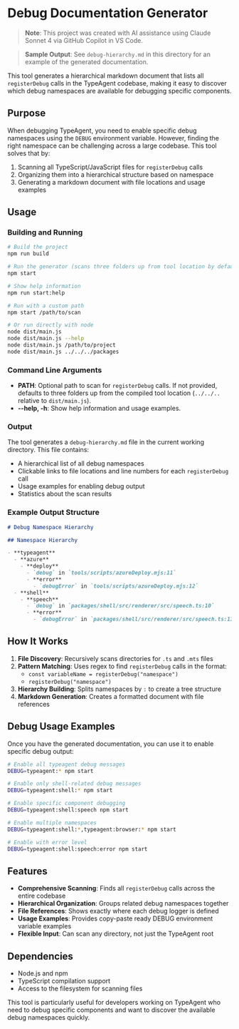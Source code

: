 # Debug Documentation Generator

> **Note**: This project was created with AI assistance using Claude Sonnet 4 via GitHub Copilot in VS Code.

> **Sample Output**: See `debug-hierarchy.md` in this directory for an example of the generated documentation.

This tool generates a hierarchical markdown document that lists all `registerDebug` calls in the TypeAgent codebase, making it easy to discover which debug namespaces are available for debugging specific components.

## Purpose

When debugging TypeAgent, you need to enable specific debug namespaces using the `DEBUG` environment variable. However, finding the right namespace can be challenging across a large codebase. This tool solves that by:

1. Scanning all TypeScript/JavaScript files for `registerDebug` calls
2. Organizing them into a hierarchical structure based on namespace
3. Generating a markdown document with file locations and usage examples

## Usage

### Building and Running

```bash
# Build the project
npm run build

# Run the generator (scans three folders up from tool location by default)
npm start

# Show help information
npm run start:help

# Run with a custom path
npm start /path/to/scan

# Or run directly with node
node dist/main.js
node dist/main.js --help
node dist/main.js /path/to/project
node dist/main.js ../../../packages
```

### Command Line Arguments

- **PATH**: Optional path to scan for `registerDebug` calls. If not provided, defaults to three folders up from the compiled tool location (`../../..` relative to `dist/main.js`).
- **--help, -h**: Show help information and usage examples.

### Output

The tool generates a `debug-hierarchy.md` file in the current working directory. This file contains:

- A hierarchical list of all debug namespaces
- Clickable links to file locations and line numbers for each `registerDebug` call
- Usage examples for enabling debug output
- Statistics about the scan results

### Example Output Structure

```markdown
# Debug Namespace Hierarchy

## Namespace Hierarchy

- **typeagent**
  - **azure**
    - **deploy**
      - `debug` in `tools/scripts/azureDeploy.mjs:11`
      - **error**
        - `debugError` in `tools/scripts/azureDeploy.mjs:12`
  - **shell**
    - **speech**
      - `debug` in `packages/shell/src/renderer/src/speech.ts:10`
      - **error**
        - `debugError` in `packages/shell/src/renderer/src/speech.ts:11`
```

## How It Works

1. **File Discovery**: Recursively scans directories for `.ts` and `.mts` files
2. **Pattern Matching**: Uses regex to find `registerDebug` calls in the format:
   - `const variableName = registerDebug("namespace")`
   - `registerDebug("namespace")`
3. **Hierarchy Building**: Splits namespaces by `:` to create a tree structure
4. **Markdown Generation**: Creates a formatted document with file references

## Debug Usage Examples

Once you have the generated documentation, you can use it to enable specific debug output:

```bash
# Enable all typeagent debug messages
DEBUG=typeagent:* npm start

# Enable only shell-related debug messages  
DEBUG=typeagent:shell:* npm start

# Enable specific component debugging
DEBUG=typeagent:shell:speech npm start

# Enable multiple namespaces
DEBUG=typeagent:shell:*,typeagent:browser:* npm start

# Enable with error level
DEBUG=typeagent:shell:speech:error npm start
```

## Features

- **Comprehensive Scanning**: Finds all `registerDebug` calls across the entire codebase
- **Hierarchical Organization**: Groups related debug namespaces together
- **File References**: Shows exactly where each debug logger is defined
- **Usage Examples**: Provides copy-paste ready DEBUG environment variable examples
- **Flexible Input**: Can scan any directory, not just the TypeAgent root

## Dependencies

- Node.js and npm
- TypeScript compilation support
- Access to the filesystem for scanning files

This tool is particularly useful for developers working on TypeAgent who need to debug specific components and want to discover the available debug namespaces quickly.
